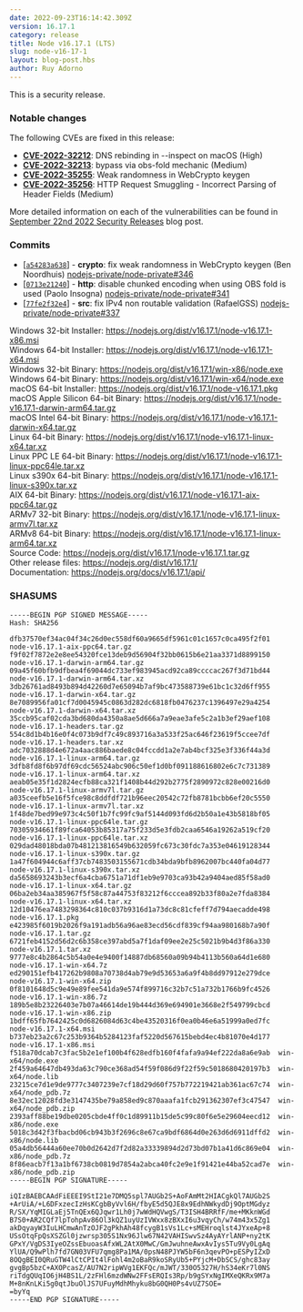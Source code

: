 ```yaml
---
date: 2022-09-23T16:14:42.309Z
version: 16.17.1
category: release
title: Node v16.17.1 (LTS)
slug: node-v16-17-1
layout: blog-post.hbs
author: Ruy Adorno
---
```


This is a security release.

### Notable changes

The following CVEs are fixed in this release:

* **[CVE-2022-32212](https://cve.mitre.org/cgi-bin/cvename.cgi?name=CVE-2022-32212)**: DNS rebinding in --inspect on macOS (High)
* **[CVE-2022-32213](https://cve.mitre.org/cgi-bin/cvename.cgi?name=CVE-2022-32213)**: bypass via obs-fold mechanic (Medium)
* **[CVE-2022-35255](https://cve.mitre.org/cgi-bin/cvename.cgi?name=CVE-2022-35255)**: Weak randomness in WebCrypto keygen
* **[CVE-2022-35256](https://cve.mitre.org/cgi-bin/cvename.cgi?name=CVE-2022-35256)**: HTTP Request Smuggling - Incorrect Parsing of Header Fields (Medium)

More detailed information on each of the vulnerabilities can be found in [September 22nd 2022 Security Releases](https://nodejs.org/en/blog/vulnerability/september-2022-security-releases/) blog post.

### Commits

* \[[`a54283a638`](https://github.com/nodejs/node/commit/a54283a638)] - **crypto**: fix weak randomness in WebCrypto keygen (Ben Noordhuis) [nodejs-private/node-private#346](https://github.com/nodejs-private/node-private/pull/346)
* \[[`0713e21240`](https://github.com/nodejs/node/commit/0713e21240)] - **http**: disable chunked encoding when using OBS fold is used (Paolo Insogna) [nodejs-private/node-private#341](https://github.com/nodejs-private/node-private/pull/341)
* \[[`77fe2f32e4`](https://github.com/nodejs/node/commit/77fe2f32e4)] - **src**: fix IPv4 non routable validation (RafaelGSS) [nodejs-private/node-private#337](https://github.com/nodejs-private/node-private/pull/337)

Windows 32-bit Installer: https://nodejs.org/dist/v16.17.1/node-v16.17.1-x86.msi<br>
Windows 64-bit Installer: https://nodejs.org/dist/v16.17.1/node-v16.17.1-x64.msi<br>
Windows 32-bit Binary: https://nodejs.org/dist/v16.17.1/win-x86/node.exe<br>
Windows 64-bit Binary: https://nodejs.org/dist/v16.17.1/win-x64/node.exe<br>
macOS 64-bit Installer: https://nodejs.org/dist/v16.17.1/node-v16.17.1.pkg<br>
macOS Apple Silicon 64-bit Binary: https://nodejs.org/dist/v16.17.1/node-v16.17.1-darwin-arm64.tar.gz<br>
macOS Intel 64-bit Binary: https://nodejs.org/dist/v16.17.1/node-v16.17.1-darwin-x64.tar.gz<br>
Linux 64-bit Binary: https://nodejs.org/dist/v16.17.1/node-v16.17.1-linux-x64.tar.xz<br>
Linux PPC LE 64-bit Binary: https://nodejs.org/dist/v16.17.1/node-v16.17.1-linux-ppc64le.tar.xz<br>
Linux s390x 64-bit Binary: https://nodejs.org/dist/v16.17.1/node-v16.17.1-linux-s390x.tar.xz<br>
AIX 64-bit Binary: https://nodejs.org/dist/v16.17.1/node-v16.17.1-aix-ppc64.tar.gz<br>
ARMv7 32-bit Binary: https://nodejs.org/dist/v16.17.1/node-v16.17.1-linux-armv7l.tar.xz<br>
ARMv8 64-bit Binary: https://nodejs.org/dist/v16.17.1/node-v16.17.1-linux-arm64.tar.xz<br>
Source Code: https://nodejs.org/dist/v16.17.1/node-v16.17.1.tar.gz<br>
Other release files: https://nodejs.org/dist/v16.17.1/<br>
Documentation: https://nodejs.org/docs/v16.17.1/api/

### SHASUMS

```
-----BEGIN PGP SIGNED MESSAGE-----
Hash: SHA256

dfb37570ef34ac04f34c26d0ec558df60a9665df5961c01c1657c0ca495f2f01  node-v16.17.1-aix-ppc64.tar.gz
f9f02f7872e2e8ee54320fce13deb9d56904f32bb0615b6e21aa3371d8899150  node-v16.17.1-darwin-arm64.tar.gz
09a45f60bfb9dfbea4f69044dc733ef983945acd92ca89ccccac267f3d71bd44  node-v16.17.1-darwin-arm64.tar.xz
3db26761ad8493b894d42260d7e65094b7af9bc473588739e61bc1c32d6ff955  node-v16.17.1-darwin-x64.tar.gz
8e7089956fa01cf7d0045945c0863d282dc6818fb0476237c1396497e29a4254  node-v16.17.1-darwin-x64.tar.xz
35ccb95caf02cda3bd680da4350a8ae5d666a7a9eae3afe5c2a1b3ef29aef108  node-v16.17.1-headers.tar.gz
554c8d1b4b16e0f4c073b9df7c49c893716a3a533f25ac646f23619f5ccee7df  node-v16.17.1-headers.tar.xz
adc7032888d4e672a4aac886baede8c04fccdd1a2e7ab4bcf325e3f336f44a3d  node-v16.17.1-linux-arm64.tar.gz
3dfb8fd8f6b97df69cdc56524abc906c50ef1d0bf091188616802e6c7c731389  node-v16.17.1-linux-arm64.tar.xz
aeab05e35f1d2824ecfb88ca321f1408b44d292b2775f2890972c828e00216d0  node-v16.17.1-linux-armv7l.tar.gz
a035ceefb5e16f5fce98c8ddfdf721b96eec20542c72fb8781bcbb6ef20c5550  node-v16.17.1-linux-armv7l.tar.xz
1f48de7bed99e973c4c50f1b7fc99fc9af5144d093fd6d2b50a1e43b5818bf05  node-v16.17.1-linux-ppc64le.tar.gz
70305934661f89fca64053b85317a75f233d5e3fdb2caa6546a19262a519cf20  node-v16.17.1-linux-ppc64le.tar.xz
029dad48018bda07b481213816549b632059fc673c30fdc7a353e04619128344  node-v16.17.1-linux-s390x.tar.gz
1a47f604944c6aff37cb7483503155671cdb34bda9bfb8962007bc440fa04d77  node-v16.17.1-linux-s390x.tar.xz
da5658693243b3ecf6a4cba6751a71df1eb9e9703ca93b42a9404aed85f58ad0  node-v16.17.1-linux-x64.tar.gz
06ba2eb34aa385967f5f58c87a44753f83212f6cccea892b33f80a2e7fda8384  node-v16.17.1-linux-x64.tar.xz
12d10476ea7483298364c810c037b9316d1a73dc8c81cfeff7d794aecadde498  node-v16.17.1.pkg
e423985f6019b2026f9a191adb56a96ae83ecd56cdf839cf94aa980168b7a90f  node-v16.17.1.tar.gz
6721feb4152d56d2c6b358ce397abd5a7f1daf09ee2e25c5021b9b4d3f86a330  node-v16.17.1.tar.xz
9777e8c4b2864c5b54a0e4e9400f14887db68560a09b94b4113b560a64d1e680  node-v16.17.1-win-x64.7z
ed290151efb417262b9808a70738d4ab79e9d53653a6a9f4b8dd97912e279dce  node-v16.17.1-win-x64.zip
0f8101648d5c9e49e89fee541da9e574f899716c32b7c51a732b1766b9fc4526  node-v16.17.1-win-x86.7z
189b5e8b23226403e7b07a46614de19b444d369e694901e3668e2f549799cbcd  node-v16.17.1-win-x86.zip
1bdff65fb7642425c0d6826084d63c4be43520316f0ea0b46e6a51999a0ed7fc  node-v16.17.1-x64.msi
b737eb23a2c67c253b9364b5284123faf5220d567615bebd4ec4b81070e4d177  node-v16.17.1-x86.msi
f518a70dcab7c3fac5b2e1ef100b4f628edfb160f4fafa9a94ef222da8a6e9ab  win-x64/node.exe
2f459a64647db493da63c790ce368ad54f59f086d9f22f59c5018680420197b3  win-x64/node.lib
23215ce7d1e9de9777c3407239e7cf18d29d60f757b772219421ab361ac67c74  win-x64/node_pdb.7z
8e32ec12028fd3e3147435be79a858ed9c870aaafa1fcb291362307ef3c47547  win-x64/node_pdb.zip
2393aff88be19dbe0205cbde4ff0c1d89911b15de5c99c80f6e5e29604eecd12  win-x86/node.exe
5018c3d42f3fbacbd06cb943b3f2696c8e67ca9bdf6864d0e263d6d6911dffd2  win-x86/node.lib
05a4db56444a60ee70b0d2642d7f2d82a33339894d2d73bd07b1a41d6c869e04  win-x86/node_pdb.7z
8f86eacb7f13a1bf6738cb0819d7854a2abca40fc2e9e1f91421e44ba52cad7e  win-x86/node_pdb.zip
-----BEGIN PGP SIGNATURE-----

iQIzBAEBCAAdFiEEEI9StI21e7DMQ5spl7AUGb2S+AoFAmMt2HIACgkQl7AUGb2S
+ArUiA/+L6DFxzecIzHsKCgbByVvl6H/fbyE5d5QJE8x9EdhNWkydDj9OptMGdyz
R/SX/YqMIGLaEj5TnQEx6QJqwr1Lh0j7wWdHQVwgS/T3ISH4BRRfF/me+MKknWGd
B7S0+AR2CQf7lpTohpAv86Ol3kQZ1uyUzIVWxx8zBXxI6u3vqyCh/w74m43x5Zg1
akDqyayW3IuLHCmwAnTzOJF2gPkhAh48fcygB1sVs1Lc+sMEHroqlst4JYxeAp+8
USsOtqFpQsXSZGl0jzwrsp305S1Nx96Jlw67N42VAHISwvSz4AyAYrlANP+ny2tK
GPxY/VgDS3IyeOZssEbuoasAfxWL2AtX0MwC/GmJwuhneAwxAvIys5Tu9Vy0LgAq
YlUA/Q9wPlh7fd7GN03VFU7qmg8Pa1MA/0psN48PJYW5bF6n3qevPO+pESPyIZxD
8OQgBEI0QRuGTW4lCtCPIt4lFohl4m2oBaR9koSRyUb5+PYjcM+DbSCS/ghc83ay
gvgBp5bzC+AXOPcasZ/AU7N2ripWVg1EKFQc/mJWT/330O5327H/hS34eKr7l0NS
riTdgQUqIO6jH4BS1L/2zFHl6mzdWNw2FFsERQIs3Rp/b9gSYxNgIMXeQKRx9M7a
M+8nKnLKi5g0qtJbuOlJS7UFuyMdhMhyku8bG0QH0Ps4vUZ7SOE=
=byYq
-----END PGP SIGNATURE-----

```
